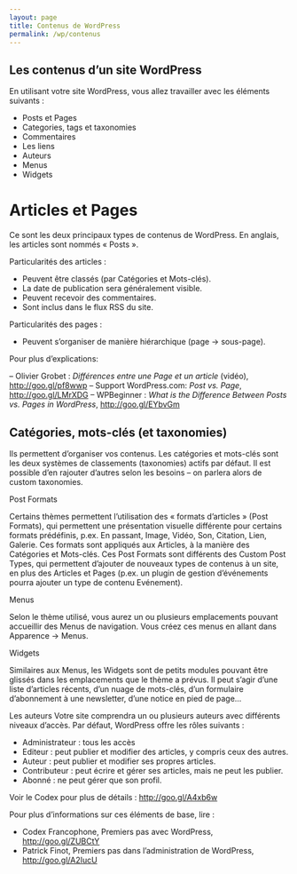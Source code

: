```yaml
---
layout: page
title: Contenus de WordPress
permalink: /wp/contenus
---
```


Les contenus d’un site WordPress
---

En utilisant votre site WordPress, vous allez travailler avec les éléments suivants :

- Posts et Pages
- Categories, tags et taxonomies
- Commentaires
- Les liens
- Auteurs
- Menus
- Widgets

Articles et Pages
==

Ce sont les deux principaux types de contenus de WordPress. En anglais, les articles sont nommés « Posts ».

Particularités des articles :

* Peuvent être classés (par Catégories et Mots-clés).
* La date de publication sera généralement visible.
* Peuvent recevoir des commentaires.
* Sont inclus dans le flux RSS du site.

Particularités des pages :

* Peuvent s’organiser de manière hiérarchique (page → sous-page).

Pour plus d’explications:

– Olivier Grobet : *Différences entre une Page et un article* (vidéo), http://goo.gl/pf8wwp
– Support WordPress.com: *Post vs. Page*, http://goo.gl/LMrXDG
– WPBeginner : *What is the Difference Between Posts vs. Pages in WordPress*, http://goo.gl/EYbvGm

Catégories, mots-clés (et taxonomies)
---

Ils permettent d’organiser vos contenus. Les catégories et mots-clés sont les deux systèmes de classements (taxonomies) actifs par défaut. Il est possible d’en rajouter d’autres selon les besoins – on parlera alors de custom taxonomies.

Post Formats

Certains thèmes permettent l’utilisation des « formats d’articles » (Post Formats), qui permettent une présentation visuelle différente pour certains formats prédéfinis, p.ex. En passant, Image, Vidéo, Son, Citation, Lien, Galerie. Ces formats sont appliqués aux Articles, à la manière des Catégories et Mots-clés.
Ces Post Formats sont différents des Custom Post Types, qui permettent d’ajouter de nouveaux types de contenus à un site, en plus des Articles et Pages (p.ex. un plugin de gestion d’événements pourra ajouter un type de contenu Evénement).

Menus

Selon le thème utilisé, vous aurez un ou plusieurs emplacements pouvant accueillir des Menus de navigation. Vous créez ces menus en allant dans Apparence → Menus.

Widgets

Similaires aux Menus, les Widgets sont de petits modules pouvant être glissés dans les emplacements que le thème a prévus. Il peut s’agir d’une liste d’articles récents, d’un nuage de mots-clés, d’un formulaire d’abonnement à une newsletter, d’une notice en pied de page...

Les auteurs
Votre site comprendra un ou plusieurs auteurs avec différents niveaux d’accès. Par défaut, WordPress offre les rôles suivants : 

* Administrateur : tous les accès
* Editeur : peut publier et modifier des articles, y compris ceux des autres.
* Auteur : peut publier et modifier ses propres articles.
* Contributeur : peut écrire et gérer ses articles, mais ne peut les publier.
* Abonné : ne peut gérer que son profil.

Voir le Codex pour plus de détails : http://goo.gl/A4xb6w

Pour plus d’informations sur ces éléments de base, lire :

* Codex Francophone, Premiers pas avec WordPress,  http://goo.gl/ZUBCtY
* Patrick Finot, Premiers pas dans l’administration de WordPress, http://goo.gl/A2IucU

